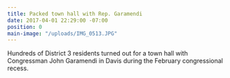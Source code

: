 ```yaml
---
title: Packed town hall with Rep. Garamendi
date: 2017-04-01 22:29:00 -07:00
position: 0
main-image: "/uploads/IMG_0513.JPG"
---
```


Hundreds of District 3 residents turned out for a town hall with Congressman John Garamendi in Davis during the February congressional recess.